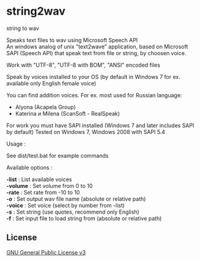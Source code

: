 # string2wav
string to wav 

Speaks text files to wav using Microsoft Speech API <br>
An windows analog of unix "text2wave" application, based on Microsoft SAPI (Speech API) that speak text from file or string, by choosen voice.

Work with "UTF-8", "UTF-8 with BOM", "ANSI" encoded files

Speak by voices installed to your OS (by default in Windows 7 for ex. available only English female voice)

You can find addition voices. 
For ex. most used for Russian language:

   - Alyona (Acapela Group)
   - Katerina и Milena (ScanSoft - RealSpeak)
   
For work you must have SAPI installed (Windows 7 and later includes SAPI by default)
Tested on Windows 7, Windows 2008 with SAPI 5.4

Usage : 

See dist/test.bat for example commands

Available options :

**-list** : List available voices<br>
**-volume** : Set volume from 0 to 10<br>
**-rate** : Set rate from -10 to 10<br>
**-o** : Set output wav file name (absolute or relative path)<br>
**-voice** : Set voice (select by number from -list)<br>
**-s** : Set string (use quotes, recommend only English)<br>
**-f** : Set input file to load string from (absolute or relative path)<br>

## License 

 [GNU General Public License v3](http://www.gnu.org/licenses/gpl.html) 
